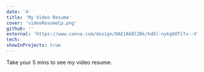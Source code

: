 ```yaml
---
date: '4'
title: 'My Video Resume'
cover: 'videoResumeCp.png'
github: ''
external: 'https://www.canva.com/design/DAE1A6Ql2Bk/kdXl-nykg6OTiTv--VTHAw/view?utm_content=DAE1A6Ql2Bk&utm_campaign=designshare&utm_medium=link&utm_source=recording_view'
tech:
showInProjects: true
---
```


Take your 5 mins to see my video resume.